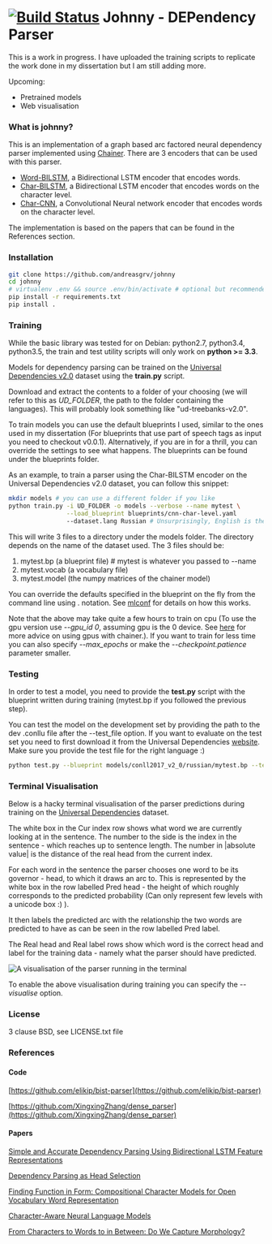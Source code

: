 # [![Build Status](https://api.travis-ci.org/andreasgrv/johnny.svg?branch=master)](https://travis-ci.org/andreasgrv/johnny) Johnny - DEPendency Parser

This is a work in progress.
I have uploaded the training scripts to replicate the work done in my
dissertation but I am still adding more.

Upcoming:

* Pretrained models
* Web visualisation

### What is johnny?

This is an implementation of a graph based arc factored neural dependency parser implemented using [Chainer](https://chainer.org/).
There are 3 encoders that can be used with this parser.

* [Word-BILSTM](blueprints/word-level.yaml),
a Bidirectional LSTM encoder that encodes words.
* [Char-BILSTM](blueprints/lstm-char-level.yaml),
a Bidirectional LSTM encoder that encodes words on the character level.
* [Char-CNN](blueprints/cnn-char-level.yaml), a Convolutional Neural network encoder that encodes words on the character level.

The implementation is based on the papers that can be found in the References section.

### Installation

``` bash
git clone https://github.com/andreasgrv/johnny
cd johnny
# virtualenv .env && source .env/bin/activate # optional but recommended
pip install -r requirements.txt
pip install .
```

### Training

While the basic library was tested for on Debian: python2.7, python3.4, python3.5,
the train and test utility scripts will only work on **python >= 3.3**.

Models for dependency parsing can be trained on the
[Universal Dependencies v2.0](http://universaldependencies.org/) dataset using
the **train.py** script.

Download and extract the contents to a folder of your choosing (we will refer
to this as *UD_FOLDER*, the path to the folder containing the languages).
This will probably look something like "ud-treebanks-v2.0".

To train models you can use the default blueprints I used, similar to the ones
used in my dissertation (For blueprints that use part of speech tags as input
you need to checkout v0.0.1). Alternatively,
if you are in for a thrill, you can override the settings to see
what happens. The blueprints can be found under the blueprints folder.

As an example, to train a parser using the Char-BILSTM encoder on the Universal Dependencies
v2.0 dataset, you can follow this snippet:

``` bash
mkdir models # you can use a different folder if you like
python train.py -i UD_FOLDER -o models --verbose --name mytest \
				--load_blueprint blueprints/cnn-char-level.yaml
				--dataset.lang Russian # Unsurprisingly, English is the default
```

This will write 3 files to a directory under the models folder. The directory depends
on the name of the dataset used. The 3 files should be:

1. mytest.bp (a blueprint file)   # mytest is whatever you passed to --name
2. mytest.vocab (a vocabulary file)
3. mytest.model (the numpy matrices of the chainer model)

You can override the defaults specified in the blueprint on the
fly from the command line using . notation. See [mlconf](https://github.com/andreasgrv/mlconf)
for details on how this works.

Note that the above may take quite a few hours to train on cpu (To use the gpu version use *--gpu_id 0*,
assuming gpu is the 0 device. See [here](https://docs.chainer.org/en/stable/tutorial/gpu.html) for
more advice on using gpus with chainer.). If you want to train for less time you can also specify
*--max_epochs* or make the *--checkpoint.patience* parameter smaller.

### Testing

In order to test a model, you need to provide the **test.py** script with the
blueprint written during training (mytest.bp if you followed the previous step).

You can test the model on the development set by providing the path to the dev
.conllu file after the --test_file option. If you want to evaluate on the
test set you need to first download it from the Universal Dependencies
[website](http://universaldependencies.org/). Make sure you provide
the test file for the right language :)

``` bash
python test.py --blueprint models/conll2017_v2_0/russian/mytest.bp --test_file PATH_TO_CONLLU
```

### Terminal Visualisation

Below is a hacky terminal visualisation of the parser predictions during training on the
[Universal Dependencies](http://universaldependencies.org/) dataset.

The white box in the Cur index row shows what word we are currently looking at in the sentence.
The number to the side is the index in the sentence - which reaches up to sentence length.
The number in |absolute value| is the distance of the real head from the current index.

For each word in the sentence the parser chooses one word to be its governor - head, to
which it draws an arc to.
This is represented by the white box in the row labelled Pred head - the height of which
roughly corresponds to the predicted probability (Can only represent few levels with a unicode box
:) ).

It then labels the predicted arc with the relationship
the two words are predicted to have as can be seen in the row labelled Pred label.

The Real head and Real label rows show which word is the correct head and label for the
training data - namely what the parser should have predicted.

![A visualisation of the parser running in the terminal](http://johnny.overfit.xyz/parser.gif)

To enable the above visualisation during training you can specify the *--visualise* option.


### License

3 clause BSD, see LICENSE.txt file

### References

#### Code

[https://github.com/elikip/bist-parser](https://github.com/elikip/bist-parser)

[https://github.com/XingxingZhang/dense_parser](https://github.com/XingxingZhang/dense_parser)

#### Papers

[Simple and Accurate Dependency Parsing Using Bidirectional LSTM Feature Representations](https://arxiv.org/abs/1603.04351)

[Dependency Parsing as Head Selection](https://arxiv.org/abs/1606.01280)

[Finding Function in Form: Compositional Character Models for Open Vocabulary Word Representation](https://arxiv.org/abs/1508.02096)

[Character-Aware Neural Language Models](https://arxiv.org/abs/1508.06615)

[From Characters to Words to in Between: Do We Capture Morphology?](https://arxiv.org/abs/1704.08352)
